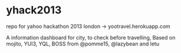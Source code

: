 yhack2013
=========

repo for yahoo hackathon 2013 london
-> yootravel.herokuapp.com


A information dashboard for city, to check before travelling,
Based on mojito, YUI3, YQL, BOSS
from @pomme15, @lazybean and letu
